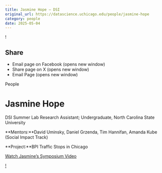 ```yaml
---
title: Jasmine Hope – DSI
original_url: https://datascience.uchicago.edu/people/jasmine-hope
category: people
date: 2025-05-04
---
```


<!-- Table-like structure detected -->

!

## Share

* Email page on Facebook (opens new window)
* Share page on X (opens new window)
* Email Page (opens new window)

<!-- Table-like structure detected -->

People

# Jasmine Hope

DSI Summer Lab Research Assistant; Undergraduate, North Carolina State University

**Mentors:**David Uminsky, Daniel Grzenda, Tim Hannifan, Amanda Kube (Social Impact Track)

**Project:**BPI Traffic Stops in Chicago

[Watch Jasmine’s Symposium Video](https://youtu.be/QH4vuhZ0kUw)

[!](https://youtu.be/QH4vuhZ0kUw)